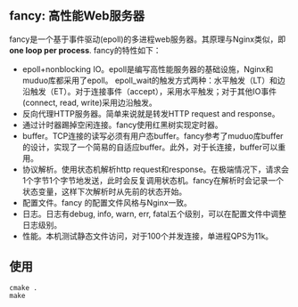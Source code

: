 ##  fancy: 高性能Web服务器

fancy是一个基于事件驱动(epoll)的多进程web服务器。其原理与Nginx类似，即 **one loop per process**. fancy的特性如下：

- epoll+nonblocking IO。epoll是编写高性能服务器的基础设施，Nginx和muduo库都采用了epoll。 epoll_wait的触发方式两种：水平触发（LT）和边沿触发（ET）。对于连接事件（accept），采用水平触发；对于其他IO事件(connect, read, write)采用边沿触发。
- 反向代理HTTP服务器。简单来说就是转发HTTP request and response。
- 通过计时器踢掉空闲连接。fancy使用红黑树实现定时器。
- buffer。TCP连接的读写必须有用户态buffer。fancy参考了muduo库buffer的设计，实现了一个简易的自适应buffer。此外，对于长连接，buffer可以重用。
- 协议解析。使用状态机解析http request和response。在极端情况下，请求会1个字节1个字节地发送，此时会反复调用状态机。fancy在解析时会记录一个状态变量，这样下次解析时从先前的状态开始。
- 配置文件。fancy 的配置文件风格与Nginx一致。
- 日志。日志有debug, info, warn, err, fatal五个级别，可以在配置文件中调整日志级别。
- 性能。本机测试静态文件访问，对于100个并发连接，单进程QPS为11k。

## 使用

```
cmake .
make
```
